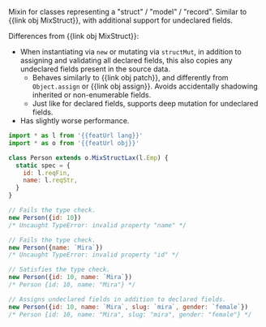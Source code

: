 Mixin for classes representing a "struct" / "model" / "record". Similar to {{link obj MixStruct}}, with additional support for undeclared fields.

Differences from {{link obj MixStruct}}:

* When instantiating via `new` or mutating via `structMut`, in addition to assigning and validating all declared fields, this also copies any undeclared fields present in the source data.
  * Behaves similarly to {{link obj patch}}, and differently from `Object.assign` or {{link obj assign}}. Avoids accidentally shadowing inherited or non-enumerable fields.
  * Just like for declared fields, supports deep mutation for undeclared fields.
* Has slightly worse performance.

```js
import * as l from '{{featUrl lang}}'
import * as o from '{{featUrl obj}}'

class Person extends o.MixStructLax(l.Emp) {
  static spec = {
    id: l.reqFin,
    name: l.reqStr,
  }
}

// Fails the type check.
new Person({id: 10})
/* Uncaught TypeError: invalid property "name" */

// Fails the type check.
new Person({name: `Mira`})
/* Uncaught TypeError: invalid property "id" */

// Satisfies the type check.
new Person({id: 10, name: `Mira`})
/* Person {id: 10, name: "Mira"} */

// Assigns undeclared fields in addition to declared fields.
new Person({id: 10, name: `Mira`, slug: `mira`, gender: `female`})
/* Person {id: 10, name: "Mira", slug: "mira", gender: "female"} */
```
